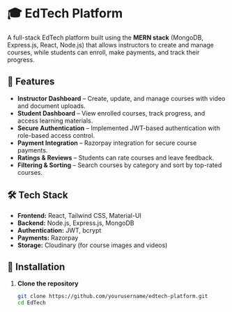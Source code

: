 # 🎓 EdTech Platform

A full-stack EdTech platform built using the **MERN stack** (MongoDB, Express.js, React, Node.js) that allows instructors to create and manage courses, while students can enroll, make payments, and track their progress.

## 🚀 Features

- **Instructor Dashboard** – Create, update, and manage courses with video and document uploads.
- **Student Dashboard** – View enrolled courses, track progress, and access learning materials.
- **Secure Authentication** – Implemented JWT-based authentication with role-based access control.
- **Payment Integration** – Razorpay integration for secure course payments.
- **Ratings & Reviews** – Students can rate courses and leave feedback.
- **Filtering & Sorting** – Search courses by category and sort by top-rated courses.
## 🛠️ Tech Stack

- **Frontend:** React, Tailwind CSS, Material-UI  
- **Backend:** Node.js, Express.js, MongoDB  
- **Authentication:** JWT, bcrypt  
- **Payments:** Razorpay  
- **Storage:** Cloudinary (for course images and videos)  

## 📌 Installation

1. **Clone the repository**  
   ```sh
   git clone https://github.com/yourusername/edtech-platform.git
   cd EdTech
